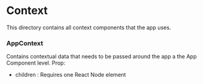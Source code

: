 # Context
This directory contains all context components that the app uses.

### AppContext
Contains contextual data that needs to be passed around the app a the App Component level.
Prop: 
* children : Requires one React Node element



